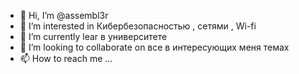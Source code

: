 - 👋 Hi, I’m @assembl3r
- 👀 I’m interested in Кибербезопасностью , сетями , Wi-fi
- 🌱 I’m currently lear в университете 
- 💞️ I’m looking to collaborate on все в интересующих меня темах
- 📫 How to reach me ...

<!---
assembl3r/assembl3r is a ✨ special ✨ repository because its `README.md` (this file) appears on your GitHub profile.
You can click the Preview link to take a look at your changes.
--->
